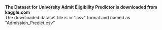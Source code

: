 **The Dataset for University Admit Eligibility Predictor is downloaded from kaggle.com**<br>
The downloaded dataset file is in ".csv" format and named as "Admission_Predict.csv"
